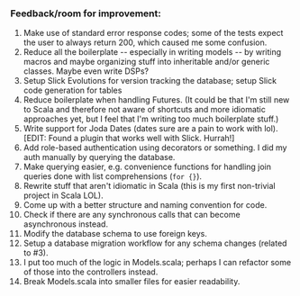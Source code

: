 ### Feedback/room for improvement:

1. Make use of standard error response codes; some of the tests expect the user to always return
200, which caused me some confusion.
2. Reduce all the boilerplate -- especially in writing models -- by writing macros and maybe
organizing stuff into inheritable and/or generic classes. Maybe even write DSPs?
3. Setup Slick Evolutions for version tracking the database; setup Slick code generation for tables
4. Reduce boilerplate when handling Futures. (It could be that I'm still new to Scala and therefore not aware of shortcuts and more idiomatic approaches yet, but I feel that I'm writing too much boilerplate stuff.)
5. Write support for Joda Dates (dates sure are a pain to work with lol). [EDIT: Found a plugin that works well with Slick. Hurrah!]
6. Add role-based authentication using decorators or something. I did my auth manually by querying the database.
7. Make querying easier, e.g. convenience functions for handling join queries done with list comprehensions (`for {}`).
8. Rewrite stuff that aren't idiomatic in Scala (this is my first non-trivial project in Scala LOL).
9. Come up with a better structure and naming convention for code.
10. Check if there are any synchronous calls that can become asynchronous instead.
11. Modify the database schema to use foreign keys.
12. Setup a database migration workflow for any schema changes (related to #3).
13. I put too much of the logic in Models.scala; perhaps I can refactor some of those into the controllers instead.
14. Break Models.scala into smaller files for easier readability.
